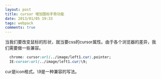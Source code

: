 ```yaml
---
layout: post
title: cursor 增加图标手势功能
date: 2013/01/05 19:33
tags: webpack 
comments: true
---
```


 当我们要改变鼠标的形状，就当要css的cursor属性。由于各个浏览器的差异，我们需要做一些兼容。

``` css 
  chrome: cursor:url(../image/left1.cur),pointer;
  IE:cursor:url(../image/left1.cur)\9;  
```
cur是icon格式。\9是一种兼容的写法。
<!-- more -->

